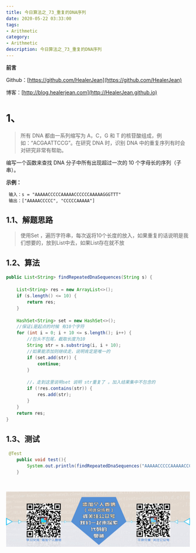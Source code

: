 ```yaml
---
title: 今日算法之_73_重复的DNA序列
date: 2020-05-22 03:33:00
tags: 
- Arithmetic
category: 
- Arithmetic
description: 今日算法之_73_重复的DNA序列
---
```


**前言**     

 Github：[https://github.com/HealerJean](https://github.com/HealerJean)         

 博客：[http://blog.healerjean.com](http://HealerJean.github.io)          



# 1、
>  所有 DNA 都由一系列缩写为 A，C，G 和 T 的核苷酸组成，例如：“ACGAATTCCG”。在研究 DNA 时，识别 DNA 中的重复序列有时会对研究非常有帮助。    

 编写一个函数来查找 DNA 分子中所有出现超过一次的 10 个字母长的序列（子串）。
    

 **示例：**

```
 输入：s = "AAAAACCCCCAAAAACCCCCCAAAAAGGGTTT"
 输出：["AAAAACCCCC", "CCCCCAAAAA"]
```



## 1.1、解题思路 

> 使用Set ，遍历字符串，每次返将10个长度的放入，如果重复的话说明是我们想要的，放到List中去，如果List存在就不放



## 1.2、算法

```java
public List<String> findRepeatedDnaSequences(String s) {

    List<String> res = new ArrayList<>();
    if (s.length() <= 10) {
        return res;
    }

    HashSet<String> set = new HashSet<>();
    //保证i是起点的时候 有10个字符
    for (int i = 0; i + 10 <= s.length(); i++) {
        //包头不包尾，截取长度为10
        String str = s.substring(i, i + 10);
        //如果能添加则继续走，说明肯定是唯一的
        if (set.add(str)) {
            continue;
        }

        //，走到这里说明set 说明 str重复了 。加入结果集中不包含的
        if (!res.contains(str)) {
            res.add(str);
        }
    }
    return res;
}
```




## 1.3、测试 

```java
 @Test
    public void test(){
        System.out.println(findRepeatedDnaSequences("AAAAACCCCCAAAAACCCCCCAAAAAGGGTTT"));
    }
```



​          

![ContactAuthor](https://raw.githubusercontent.com/HealerJean/HealerJean.github.io/master/assets/img/artical_bottom.jpg)



<link rel="stylesheet" href="https://unpkg.com/gitalk/dist/gitalk.css">

<script src="https://unpkg.com/gitalk@latest/dist/gitalk.min.js"></script> 
<div id="gitalk-container"></div>    
 <script type="text/javascript">
    var gitalk = new Gitalk({
		clientID: `1d164cd85549874d0e3a`,
		clientSecret: `527c3d223d1e6608953e835b547061037d140355`,
		repo: `HealerJean.github.io`,
		owner: 'HealerJean',
		admin: ['HealerJean'],
		id: 'tsuS1b3e2MEgmyXW',
    });
    gitalk.render('gitalk-container');
</script> 

